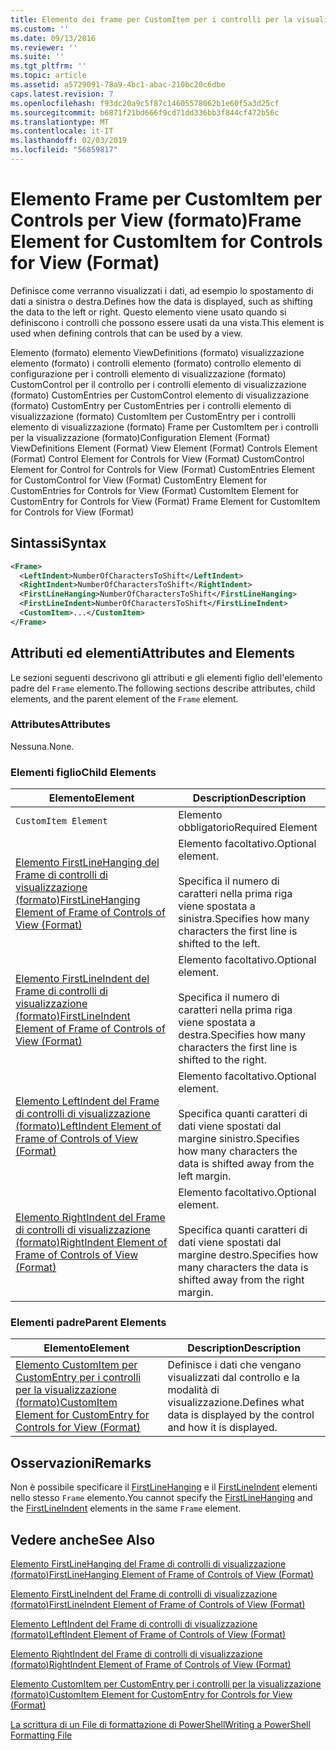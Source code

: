 ```yaml
---
title: Elemento dei frame per CustomItem per i controlli per la visualizzazione (formato) | Microsoft Docs
ms.custom: ''
ms.date: 09/13/2016
ms.reviewer: ''
ms.suite: ''
ms.tgt_pltfrm: ''
ms.topic: article
ms.assetid: a5729091-78a9-4bc1-abac-210bc20c6dbe
caps.latest.revision: 7
ms.openlocfilehash: f93dc20a9c5f87c14605578062b1e60f5a3d25cf
ms.sourcegitcommit: b6871f21bd666f9cd71dd336bb3f844cf472b56c
ms.translationtype: MT
ms.contentlocale: it-IT
ms.lasthandoff: 02/03/2019
ms.locfileid: "56859817"
---
```

# <a name="frame-element-for-customitem-for-controls-for-view-format"></a><span data-ttu-id="082f4-102">Elemento Frame per CustomItem per Controls per View (formato)</span><span class="sxs-lookup"><span data-stu-id="082f4-102">Frame Element for CustomItem for Controls for View (Format)</span></span>

<span data-ttu-id="082f4-103">Definisce come verranno visualizzati i dati, ad esempio lo spostamento di dati a sinistra o destra.</span><span class="sxs-lookup"><span data-stu-id="082f4-103">Defines how the data is displayed, such as shifting the data to the left or right.</span></span> <span data-ttu-id="082f4-104">Questo elemento viene usato quando si definiscono i controlli che possono essere usati da una vista.</span><span class="sxs-lookup"><span data-stu-id="082f4-104">This element is used when defining controls that can be used by a view.</span></span>

<span data-ttu-id="082f4-105">Elemento (formato) elemento ViewDefinitions (formato) visualizzazione elemento (formato) i controlli elemento (formato) controllo elemento di configurazione per i controlli elemento di visualizzazione (formato) CustomControl per il controllo per i controlli elemento di visualizzazione (formato) CustomEntries per CustomControl elemento di visualizzazione (formato) CustomEntry per CustomEntries per i controlli elemento di visualizzazione (formato) CustomItem per CustomEntry per i controlli elemento di visualizzazione (formato) Frame per CustomItem per i controlli per la visualizzazione (formato)</span><span class="sxs-lookup"><span data-stu-id="082f4-105">Configuration Element (Format) ViewDefinitions Element (Format) View Element (Format) Controls Element (Format) Control Element for Controls for View (Format) CustomControl Element for Control for Controls for View (Format) CustomEntries Element for CustomControl for View (Format) CustomEntry Element for CustomEntries for Controls for View (Format) CustomItem Element for CustomEntry for Controls for View (Format) Frame Element for CustomItem for Controls for View (Format)</span></span>

## <a name="syntax"></a><span data-ttu-id="082f4-106">Sintassi</span><span class="sxs-lookup"><span data-stu-id="082f4-106">Syntax</span></span>

```xml
<Frame>
  <LeftIndent>NumberOfCharactersToShift</LeftIndent>
  <RightIndent>NumberOfCharactersToShift</RightIndent>
  <FirstLineHanging>NumberOfCharactersToShift</FirstLineHanging>
  <FirstLineIndent>NumberOfCharactersToShift</FirstLineIndent>
  <CustomItem>...</CustomItem>
</Frame>
```

## <a name="attributes-and-elements"></a><span data-ttu-id="082f4-107">Attributi ed elementi</span><span class="sxs-lookup"><span data-stu-id="082f4-107">Attributes and Elements</span></span>

<span data-ttu-id="082f4-108">Le sezioni seguenti descrivono gli attributi e gli elementi figlio dell'elemento padre del `Frame` elemento.</span><span class="sxs-lookup"><span data-stu-id="082f4-108">The following sections describe attributes, child elements, and the parent element of the `Frame` element.</span></span>

### <a name="attributes"></a><span data-ttu-id="082f4-109">Attributes</span><span class="sxs-lookup"><span data-stu-id="082f4-109">Attributes</span></span>

<span data-ttu-id="082f4-110">Nessuna.</span><span class="sxs-lookup"><span data-stu-id="082f4-110">None.</span></span>

### <a name="child-elements"></a><span data-ttu-id="082f4-111">Elementi figlio</span><span class="sxs-lookup"><span data-stu-id="082f4-111">Child Elements</span></span>

|<span data-ttu-id="082f4-112">Elemento</span><span class="sxs-lookup"><span data-stu-id="082f4-112">Element</span></span>|<span data-ttu-id="082f4-113">Description</span><span class="sxs-lookup"><span data-stu-id="082f4-113">Description</span></span>|
|-------------|-----------------|
|`CustomItem Element`|<span data-ttu-id="082f4-114">Elemento obbligatorio</span><span class="sxs-lookup"><span data-stu-id="082f4-114">Required Element</span></span>|
|[<span data-ttu-id="082f4-115">Elemento FirstLineHanging del Frame di controlli di visualizzazione (formato)</span><span class="sxs-lookup"><span data-stu-id="082f4-115">FirstLineHanging Element of Frame of Controls of View (Format)</span></span>](./firstlinehanging-element-for-frame-for-controls-for-view-format.md)|<span data-ttu-id="082f4-116">Elemento facoltativo.</span><span class="sxs-lookup"><span data-stu-id="082f4-116">Optional element.</span></span><br /><br /> <span data-ttu-id="082f4-117">Specifica il numero di caratteri nella prima riga viene spostata a sinistra.</span><span class="sxs-lookup"><span data-stu-id="082f4-117">Specifies how many characters the first line is shifted to the left.</span></span>|
|[<span data-ttu-id="082f4-118">Elemento FirstLineIndent del Frame di controlli di visualizzazione (formato)</span><span class="sxs-lookup"><span data-stu-id="082f4-118">FirstLineIndent Element of Frame of Controls of View (Format)</span></span>](./firstlineindent-element-for-frame-for-controls-for-view-format.md)|<span data-ttu-id="082f4-119">Elemento facoltativo.</span><span class="sxs-lookup"><span data-stu-id="082f4-119">Optional element.</span></span><br /><br /> <span data-ttu-id="082f4-120">Specifica il numero di caratteri nella prima riga viene spostata a destra.</span><span class="sxs-lookup"><span data-stu-id="082f4-120">Specifies how many characters the first line is shifted to the right.</span></span>|
|[<span data-ttu-id="082f4-121">Elemento LeftIndent del Frame di controlli di visualizzazione (formato)</span><span class="sxs-lookup"><span data-stu-id="082f4-121">LeftIndent Element of Frame of Controls of View (Format)</span></span>](./leftindent-element-for-frame-for-controls-for-view-format.md)|<span data-ttu-id="082f4-122">Elemento facoltativo.</span><span class="sxs-lookup"><span data-stu-id="082f4-122">Optional element.</span></span><br /><br /> <span data-ttu-id="082f4-123">Specifica quanti caratteri di dati viene spostati dal margine sinistro.</span><span class="sxs-lookup"><span data-stu-id="082f4-123">Specifies how many characters the data is shifted away from the left margin.</span></span>|
|[<span data-ttu-id="082f4-124">Elemento RightIndent del Frame di controlli di visualizzazione (formato)</span><span class="sxs-lookup"><span data-stu-id="082f4-124">RightIndent Element of Frame of Controls of View (Format)</span></span>](./rightindent-element-for-frame-for-controls-for-view-format.md)|<span data-ttu-id="082f4-125">Elemento facoltativo.</span><span class="sxs-lookup"><span data-stu-id="082f4-125">Optional element.</span></span><br /><br /> <span data-ttu-id="082f4-126">Specifica quanti caratteri di dati viene spostati dal margine destro.</span><span class="sxs-lookup"><span data-stu-id="082f4-126">Specifies how many characters the data is shifted away from the right margin.</span></span>|

### <a name="parent-elements"></a><span data-ttu-id="082f4-127">Elementi padre</span><span class="sxs-lookup"><span data-stu-id="082f4-127">Parent Elements</span></span>

|<span data-ttu-id="082f4-128">Elemento</span><span class="sxs-lookup"><span data-stu-id="082f4-128">Element</span></span>|<span data-ttu-id="082f4-129">Description</span><span class="sxs-lookup"><span data-stu-id="082f4-129">Description</span></span>|
|-------------|-----------------|
|[<span data-ttu-id="082f4-130">Elemento CustomItem per CustomEntry per i controlli per la visualizzazione (formato)</span><span class="sxs-lookup"><span data-stu-id="082f4-130">CustomItem Element for CustomEntry for Controls for View (Format)</span></span>](./customitem-element-for-customentry-for-controls-for-view-format.md)|<span data-ttu-id="082f4-131">Definisce i dati che vengano visualizzati dal controllo e la modalità di visualizzazione.</span><span class="sxs-lookup"><span data-stu-id="082f4-131">Defines what data is displayed by the control and how it is displayed.</span></span>|

## <a name="remarks"></a><span data-ttu-id="082f4-132">Osservazioni</span><span class="sxs-lookup"><span data-stu-id="082f4-132">Remarks</span></span>

<span data-ttu-id="082f4-133">Non è possibile specificare il [FirstLineHanging](./firstlinehanging-element-for-frame-for-controls-for-view-format.md) e il [FirstLineIndent](./firstlineindent-element-for-frame-for-controls-for-view-format.md) elementi nello stesso `Frame` elemento.</span><span class="sxs-lookup"><span data-stu-id="082f4-133">You cannot specify the [FirstLineHanging](./firstlinehanging-element-for-frame-for-controls-for-view-format.md) and the [FirstLineIndent](./firstlineindent-element-for-frame-for-controls-for-view-format.md) elements in the same `Frame` element.</span></span>

## <a name="see-also"></a><span data-ttu-id="082f4-134">Vedere anche</span><span class="sxs-lookup"><span data-stu-id="082f4-134">See Also</span></span>

[<span data-ttu-id="082f4-135">Elemento FirstLineHanging del Frame di controlli di visualizzazione (formato)</span><span class="sxs-lookup"><span data-stu-id="082f4-135">FirstLineHanging Element of Frame of Controls of View (Format)</span></span>](./firstlinehanging-element-for-frame-for-controls-for-view-format.md)

[<span data-ttu-id="082f4-136">Elemento FirstLineIndent del Frame di controlli di visualizzazione (formato)</span><span class="sxs-lookup"><span data-stu-id="082f4-136">FirstLineIndent Element of Frame of Controls of View (Format)</span></span>](./firstlineindent-element-for-frame-for-controls-for-view-format.md)

[<span data-ttu-id="082f4-137">Elemento LeftIndent del Frame di controlli di visualizzazione (formato)</span><span class="sxs-lookup"><span data-stu-id="082f4-137">LeftIndent Element of Frame of Controls of View (Format)</span></span>](./leftindent-element-for-frame-for-controls-for-view-format.md)

[<span data-ttu-id="082f4-138">Elemento RightIndent del Frame di controlli di visualizzazione (formato)</span><span class="sxs-lookup"><span data-stu-id="082f4-138">RightIndent Element of Frame of Controls of View (Format)</span></span>](./rightindent-element-for-frame-for-controls-for-view-format.md)

[<span data-ttu-id="082f4-139">Elemento CustomItem per CustomEntry per i controlli per la visualizzazione (formato)</span><span class="sxs-lookup"><span data-stu-id="082f4-139">CustomItem Element for CustomEntry for Controls for View (Format)</span></span>](./customitem-element-for-customentry-for-controls-for-view-format.md)

[<span data-ttu-id="082f4-140">La scrittura di un File di formattazione di PowerShell</span><span class="sxs-lookup"><span data-stu-id="082f4-140">Writing a PowerShell Formatting File</span></span>](./writing-a-powershell-formatting-file.md)
